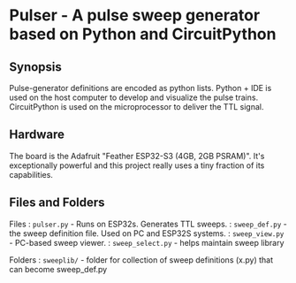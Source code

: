 # Pulser - A pulse sweep generator based on Python and CircuitPython

## Synopsis
Pulse-generator definitions are encoded as python lists. Python + IDE is used on the host computer to develop and visualize the pulse trains.  CircuitPython is used on the microprocessor to deliver the TTL signal.

## Hardware
The board is the Adafruit "Feather ESP32-S3 (4GB, 2GB PSRAM)".  It's exceptionally powerful and this project really uses a tiny fraction of its capabilities.


## Files and Folders


Files
: `pulser.py` - Runs on ESP32s. Generates TTL sweeps.
: `sweep_def.py` - the sweep definition file.  Used on PC and ESP32S systems.
: `sweep_view.py` - PC-based sweep viewer.
: `sweep_select.py` - helps maintain sweep library

Folders
: `sweeplib/` - folder for collection of sweep definitions (x.py) that can become sweep_def.py

